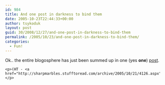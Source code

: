 ```yaml
---
id: 984
title: And one post in darkness to bind them
date: 2005-10-23T22:44:33+00:00
author: tsykoduk
layout: post
guid: 30/2008/12/27/and-one-post-in-darkness-to-bind-them
permalink: /2005/10/23/and-one-post-in-darkness-to-bind-them/
categories:
  - Fun!
---
```

<p>Ok.. the entire blogosphere has just been summed up in one (yes <strong>one</strong>) <a href="http://chieflymusing.com/?p=134">post</a>.</p>


	<p>(HT - <a href="http://sharpmarbles.stufftoread.com/archive/2005/10/21/4126.aspx">SaaM</a>)</p>